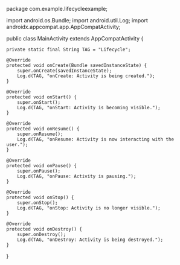 package com.example.lifecycleexample;

import android.os.Bundle;
import android.util.Log;
import androidx.appcompat.app.AppCompatActivity;

public class MainActivity extends AppCompatActivity {

    private static final String TAG = "Lifecycle";

    @Override
    protected void onCreate(Bundle savedInstanceState) {
        super.onCreate(savedInstanceState);
        Log.d(TAG, "onCreate: Activity is being created.");
    }

    @Override
    protected void onStart() {
        super.onStart();
        Log.d(TAG, "onStart: Activity is becoming visible.");
    }

    @Override
    protected void onResume() {
        super.onResume();
        Log.d(TAG, "onResume: Activity is now interacting with the user.");
    }

    @Override
    protected void onPause() {
        super.onPause();
        Log.d(TAG, "onPause: Activity is pausing.");
    }

    @Override
    protected void onStop() {
        super.onStop();
        Log.d(TAG, "onStop: Activity is no longer visible.");
    }

    @Override
    protected void onDestroy() {
        super.onDestroy();
        Log.d(TAG, "onDestroy: Activity is being destroyed.");
    }
}
